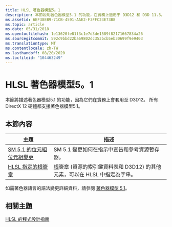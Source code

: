 ```yaml
---
title: HLSL 著色器模型5。1
description: 本節說明著色器模型5.1 的功能，在實務上適用于 D3D12 和 D3D 11.3。 所有 DirectX 12 硬體都支援著色器模型5.1。
ms.assetid: 6EF38EB9-71CB-4591-AAE2-F3FFC23E73B8
ms.topic: article
ms.date: 05/31/2018
ms.openlocfilehash: 1e13620fe81f3c1e7d3de1589f82171667834a26
ms.sourcegitcommit: 592c9bbd22ba69802dc353bcb5eb30699f9e9403
ms.translationtype: MT
ms.contentlocale: zh-TW
ms.lasthandoff: 08/20/2020
ms.locfileid: "104463249"
---
```

# <a name="hlsl-shader-model-51"></a>HLSL 著色器模型5。1

本節將描述著色器模型5.1 的功能，因為它們在實務上會套用至 D3D12。 所有 DirectX 12 硬體都支援著色器模型5.1。

## <a name="in-this-section"></a>本節內容



| 主題                                                                         | 描述                                                                                                                                              |
|-------------------------------------------------------------------------------|----------------------------------------------------------------------------------------------------------------------------------------------------------|
| [SM 5.1 的位元組位元組變更](bytecode-changes-in-sm5-1.md)<br/>         | SM 5.1 變更如何在指示中宣告和參考資源暫存器。 <br/>                                                            |
| [HLSL 指定的根簽章](hlsl-specified-root-signature.md)<br/> | [根](/windows/desktop/direct3d12/root-signatures)簽章 (資源的索引鍵資料表和 D3D12) 的其他元素，可以在 HLSL 中指定為字串。 <br/> |



 

如需著色器語言的語法變更詳細資料，請參閱 [著色器模型 5.1](shader-model-5-1.md)。

## <a name="related-topics"></a>相關主題

<dl> <dt>

[HLSL 的程式設計指南](dx-graphics-hlsl-pguide.md)
</dt> </dl>

 

